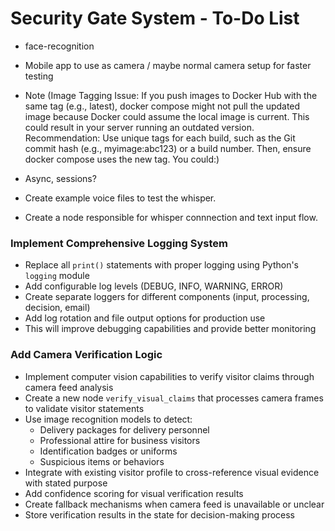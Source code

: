 # Security Gate System - To-Do List

- face-recognition

- Mobile app to use as camera / maybe normal camera setup for faster testing

- Note (Image Tagging
Issue: If you push images to Docker Hub with the same tag (e.g., latest), docker compose might not pull the updated image because Docker could assume the local image is current. This could result in your server running an outdated version.
Recommendation: Use unique tags for each build, such as the Git commit hash (e.g., myimage:abc123) or a build number. Then, ensure docker compose uses the new tag. You could:)

- Async, sessions?
- Create example voice files to test the whisper.
- Create a node responsible for whisper connnection and text input flow.

### **Implement Comprehensive Logging System**
- Replace all `print()` statements with proper logging using Python's `logging` module
- Add configurable log levels (DEBUG, INFO, WARNING, ERROR) 
- Create separate loggers for different components (input, processing, decision, email)
- Add log rotation and file output options for production use
- This will improve debugging capabilities and provide better monitoring

### **Add Camera Verification Logic**
- Implement computer vision capabilities to verify visitor claims through camera feed analysis
- Create a new node `verify_visual_claims` that processes camera frames to validate visitor statements
- Use image recognition models to detect:
  - Delivery packages for delivery personnel
  - Professional attire for business visitors
  - Identification badges or uniforms
  - Suspicious items or behaviors
- Integrate with existing visitor profile to cross-reference visual evidence with stated purpose
- Add confidence scoring for visual verification results
- Create fallback mechanisms when camera feed is unavailable or unclear
- Store verification results in the state for decision-making process